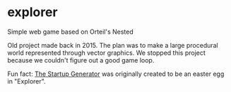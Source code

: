 # explorer
Simple web game based on Orteil's Nested

Old project made back in 2015. The plan was to make a large procedural world represented through vector graphics. We stopped this project because we couldn't figure out a good game loop.

Fun fact: [The Startup Generator](http://tiffzhang.com/startup) was originally created to be an easter egg in "Explorer". 
